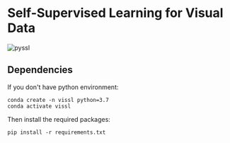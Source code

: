# Self-Supervised Learning for Visual Data

![pyssl](https://github.com/giakou4/pyssl/assets/57758089/7a732e3e-1898-4543-8fd3-c5739d59c8df)

## Dependencies

If you don't have python environment:

```
conda create -n vissl python=3.7
conda activate vissl
```

Then install the required packages:
```
pip install -r requirements.txt
```

